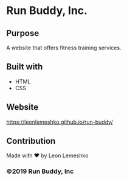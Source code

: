# Run Buddy, Inc.

## Purpose
A website that offers fitness training services.

## Built with 
* HTML
* CSS

## Website
https://leonlemeshko.github.io/run-buddy/

## Contribution
Made with ❤️ by Leon Lemeshko

### ©️2019 Run Buddy, Inc 


